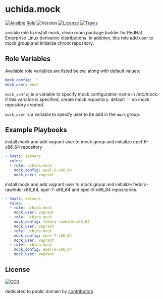 # uchida.mock

[![Ansible Role](https://img.shields.io/ansible/role/6101.svg?maxAge=2592000)](https://galaxy.ansible.com/detail#/role/6101)
![Version](https://img.shields.io/github/tag/uchida/ansible-mock-role.svg?maxAge=2592000)
[![License](https://img.shields.io/github/license/uchida/ansible-mock-role.svg?maxAge=2592000)](https://tldrlegal.com/license/creative-commons-cc0-1.0-universal)
[![Travis](https://img.shields.io/travis/uchida/ansible-mock-role.svg?maxAge=2592000)](https://travis-ci.org/uchida/ansible-mock-role)

ansible role to install mock, clean room package builder for RedHat Enterprise Linux derivative distributions.
In addition, this role add user to mock group and initialize chroot repository.

## Role Variables

Available role variables are listed below, along with default values:

```yaml
mock_config: ''
mock_user: mock
```

`mock_config` is a variable to specify mock configuration name in /etc/mock.
if this variable is specified, create mock repository. default `''` no mock repository created.

`mock_user` is a variable to specify user to be add in the `mock` group.

## Example Playbooks

install mock and add vagrant user to mock group and initialize epel-6-x86_64 repository

```yaml
- hosts: servers
  roles:
  - role: uchida.mock
    mock_config: epel-6-x86_64
    mock_user: vagrant
```

install mock and add vagrant user to mock group and initialize fedora-rawhide-x86_64, epel-7-x86_64 and epel-6-x86_64 repositories.

```yaml
- hosts: servers
  roles:
  - role: uchida.mock
    mock_user: vagrant
  - role: uchida.mock
    mock_config: fedora-rawhide-x86_64
    mock_user: vagrant
  - role: uchida.mock
    mock_config: epel-7-x86_64
    mock_user: vagrant
  - role: uchida.mock
    mock_config: epel-6-x86_64
    mock_user: vagrant
```

## License

[![CC0](http://i.creativecommons.org/p/zero/1.0/88x31.png "CC0")](http://creativecommons.org/publicdomain/zero/1.0/deed)

dedicated to public domain by [contributors](https://github.com/uchida/ansible-mock-role/graphs/contributors).
